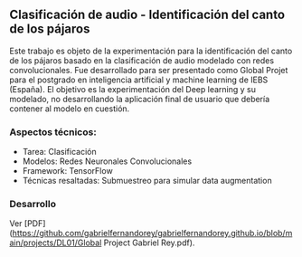 ## Clasificación de audio - Identificación del canto de los pájaros
Este trabajo es objeto de la experimentación para la identificación del canto de los pájaros basado en la clasificación de audio modelado con redes convolucionales. Fue desarrollado para ser presentado como Global Projet para el postgrado en inteligencia artificial y machine learning de IEBS (España). El objetivo es la experimentación del Deep learning y su modelado, no desarrollando la aplicación final de usuario que debería contener al modelo en cuestión.

### Aspectos técnicos:

  - Tarea: Clasificación
  - Modelos: Redes Neuronales Convolucionales
  - Framework: TensorFlow
  - Técnicas resaltadas: Submuestreo para simular data augmentation

### Desarrollo

Ver [PDF](https://github.com/gabrielfernandorey/gabrielfernandorey.github.io/blob/main/projects/DL01/Global Project Gabriel Rey.pdf).
